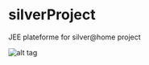 # silverProject
JEE plateforme for silver@home project


![alt tag](https://drive.google.com/open?id=0B0WpY1l2ioQ1QjlHVFZWajJaNXc&authuser=0)
